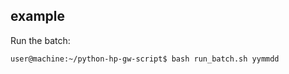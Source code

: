 example
-------

Run the batch:

```
user@machine:~/python-hp-gw-script$ bash run_batch.sh yymmdd
```